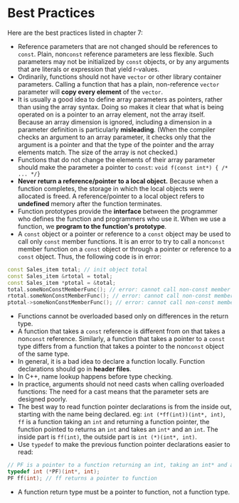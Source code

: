 # Best Practices

Here are the best practices listed in chapter 7:

- Reference parameters that are not changed should be references to `const`. Plain, non`const` reference parameters are less flexible. Such parameters may not be initialized by `const` objects, or by any arguments that are literals or expression that yield r-values.
- Ordinarily, functions should not have `vector` or other library container parameters. Calling a function that has a plain, non-reference `vector` parameter will **copy every element** of the `vector`.
- It is usually a good idea to define array parameters as pointers, rather than using the array syntax. Doing so makes it clear that what is being operated on is a pointer to an array element, not the array itself. Because an array dimension is ignored, including a dimension in a parameter definition is particularly **misleading**. (When the compiler checks an argument to an array parameter, it checks only that the argument is a pointer and that the type of the pointer and the array elements match. The size of the array is not checked.)
- Functions that do not change the elements of their array parameter should make the parameter a pointer to `const`: `void f(const int*) { /* ... */}`
- **Never return a reference/pointer to a local object.** Because when a function completes, the storage in which the local objects were allocated is freed. A reference/pointer to a local object refers to **undefined** memory after the function terminates.
- Function prototypes provide the **interface** between the programmer who defines the function and programmers who use it. When we use a function, we **program to the function's prototype**.
- A `const` object or a pointer or reference to a `const` object may be used to call only `const` member functions. It is an error to try to call a non`const` member function on a `const` object or through a pointer or reference to a `const` object. Thus, the following code is in error:

```cpp
const Sales_item total; // init object total
const Sales_item &rtotal = total;
const Sales_item *ptotal = &total;
total.someNonConstMemberFunc(); // error: cannot call non-const member function on const object
rtotal.someNonConstMemberFunc(); // error: cannot call non-const member function on reference to const object
ptotal->someNonConstMemberFunc(); // error: cannot call non-const member function on pointer to const object
```

- Functions cannot be overloaded based only on differences in the return type.
- A function that takes a `const` reference is different from on that takes a non`const` reference. Similarly, a function that takes a pointer to a `const` type differs from a function that takes a pointer to the non`const` object of the same type.
- In general, it is a bad idea to declare a function locally. Function declarations should go in **header files**.
- In C++, name lookup happens before type checking.
- In practice, arguments should not need casts when calling overloaded functions: The need for a cast means that the parameter sets are designed poorly.
- The best way to read function pointer declarations is from the inside out, starting with the name being declared. eg: `int (*ff(int))(int*, int)`, `ff` is a function taking an `int` and returning a function pointer, the function pointed to returns an `int` and takes an `int*` and an `int`. The inside part is `ff(int)`, the outside part is `int (*)(int*, int)`.
- Use `typedef` to make the previous function pointer declarations easier to read:

```cpp
// PF is a pointer to a function returning an int, taking an int* and an int
typedef int (*PF)(int*, int);
PF ff(int); // ff returns a pointer to function
```

- A function return type must be a pointer to function, not a function type.